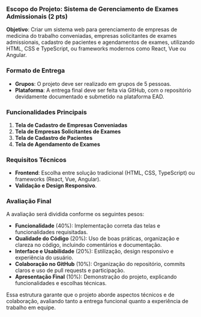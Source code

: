 ### Escopo do Projeto: Sistema de Gerenciamento de Exames Admissionais (2 pts)

**Objetivo**: Criar um sistema web para gerenciamento de empresas de medicina do trabalho conveniadas, empresas solicitantes de exames admissionais, cadastro de pacientes e agendamentos de exames, utilizando HTML, CSS e TypeScript, ou frameworks modernos como React, Vue ou Angular.

### Formato de Entrega

- **Grupos**: O projeto deve ser realizado em grupos de 5 pessoas.
- **Plataforma**: A entrega final deve ser feita via GitHub, com o repositório devidamente documentado e submetido na plataforma EAD.

### Funcionalidades Principais

1. **Tela de Cadastro de Empresas Conveniadas**
2. **Tela de Empresas Solicitantes de Exames**
3. **Tela de Cadastro de Pacientes**
4. **Tela de Agendamento de Exames**

### Requisitos Técnicos

- **Frontend**: Escolha entre solução tradicional (HTML, CSS, TypeScript) ou frameworks (React, Vue, Angular).
- **Validação e Design Responsivo**.

### Avaliação Final

A avaliação será dividida conforme os seguintes pesos:

- **Funcionalidade** (40%): Implementação correta das telas e funcionalidades requisitadas.
- **Qualidade do Código** (20%): Uso de boas práticas, organização e clareza no código, incluindo comentários e documentação.
- **Interface e Usabilidade** (20%): Estilização, design responsivo e experiência do usuário.
- **Colaboração no GitHub** (10%): Organização do repositório, commits claros e uso de pull requests e participação.
- **Apresentação Final** (10%): Demonstração do projeto, explicando funcionalidades e escolhas técnicas.

Essa estrutura garante que o projeto aborde aspectos técnicos e de colaboração, avaliando tanto a entrega funcional quanto a experiência de trabalho em equipe.